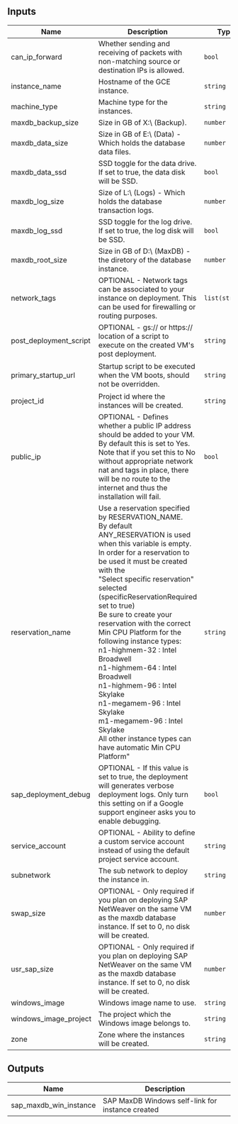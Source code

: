 <!-- BEGINNING OF PRE-COMMIT-TERRAFORM DOCS HOOK -->
## Inputs

| Name | Description | Type | Default | Required |
|------|-------------|------|---------|:--------:|
| can\_ip\_forward | Whether sending and receiving of packets with non-matching source or destination IPs is allowed. | `bool` | `true` | no |
| instance\_name | Hostname of the GCE instance. | `string` | n/a | yes |
| machine\_type | Machine type for the instances. | `string` | n/a | yes |
| maxdb\_backup\_size | Size in GB of X:\ (Backup). | `number` | `10` | no |
| maxdb\_data\_size | Size in GB of E:\ (Data) - Which holds the database data files. | `number` | `30` | no |
| maxdb\_data\_ssd | SSD toggle for the data drive. If set to true, the data disk will be SSD. | `bool` | `true` | no |
| maxdb\_log\_size | Size of L:\ (Logs) - Which holds the database transaction logs. | `number` | `8` | no |
| maxdb\_log\_ssd | SSD toggle for the log drive. If set to true, the log disk will be SSD. | `bool` | `true` | no |
| maxdb\_root\_size | Size in GB of D:\ (MaxDB) - the  diretory of the database instance. | `number` | `8` | no |
| network\_tags | OPTIONAL - Network tags can be associated to your instance on deployment. This can be used for firewalling or routing purposes. | `list(string)` | `[]` | no |
| post\_deployment\_script | OPTIONAL - gs:// or https:// location of a script to execute on the created VM's post deployment. | `string` | `""` | no |
| primary\_startup\_url | Startup script to be executed when the VM boots, should not be overridden. | `string` | `"https://www.googleapis.com/storage/v1/core-connect-dm-templates/202403040702/terraform/sap_maxdb-win/startup.ps1"` | no |
| project\_id | Project id where the instances will be created. | `string` | n/a | yes |
| public\_ip | OPTIONAL - Defines whether a public IP address should be added to your VM. By default this is set to Yes. Note that if you set this to No without appropriate network nat and tags in place, there will be no route to the internet and thus the installation will fail. | `bool` | `true` | no |
| reservation\_name | Use a reservation specified by RESERVATION\_NAME.<br>By default ANY\_RESERVATION is used when this variable is empty.<br>In order for a reservation to be used it must be created with the<br>"Select specific reservation" selected (specificReservationRequired set to true)<br>Be sure to create your reservation with the correct Min CPU Platform for the<br>following instance types:<br>n1-highmem-32 : Intel Broadwell<br>n1-highmem-64 : Intel Broadwell<br>n1-highmem-96 : Intel Skylake<br>n1-megamem-96 : Intel Skylake<br>m1-megamem-96 : Intel Skylake<br>All other instance types can have automatic Min CPU Platform" | `string` | `""` | no |
| sap\_deployment\_debug | OPTIONAL - If this value is set to true, the deployment will generates verbose deployment logs. Only turn this setting on if a Google support engineer asks you to enable debugging. | `bool` | `false` | no |
| service\_account | OPTIONAL - Ability to define a custom service account instead of using the default project service account. | `string` | `""` | no |
| subnetwork | The sub network to deploy the instance in. | `string` | n/a | yes |
| swap\_size | OPTIONAL - Only required if you plan on deploying SAP NetWeaver on the same VM as the maxdb database instance. If set to 0, no disk will be created. | `number` | `0` | no |
| usr\_sap\_size | OPTIONAL - Only required if you plan on deploying SAP NetWeaver on the same VM as the maxdb database instance. If set to 0, no disk will be created. | `number` | `0` | no |
| windows\_image | Windows image name to use. | `string` | n/a | yes |
| windows\_image\_project | The project which the Windows image belongs to. | `string` | n/a | yes |
| zone | Zone where the instances will be created. | `string` | n/a | yes |

## Outputs

| Name | Description |
|------|-------------|
| sap\_maxdb\_win\_instance | SAP MaxDB Windows self-link for instance created |

<!-- END OF PRE-COMMIT-TERRAFORM DOCS HOOK -->